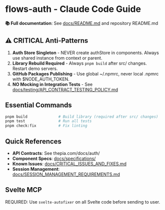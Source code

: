 # flows-auth - Claude Code Guide

**📚 Full documentation**: See [docs/README.md](docs/README.md) and repository README.md

## ⚠️ CRITICAL Anti-Patterns

1. **Auth Store Singleton** - NEVER create authStore in components. Always use shared instance from context or parent.
2. **Library Rebuild Required** - Always `pnpm build` after src/ changes. Restart demo servers.
3. **GitHub Packages Publishing** - Use global ~/.npmrc, never local .npmrc with $NODE_AUTH_TOKEN.
4. **NO Mocking in Integration Tests** - See [docs/testing/API_CONTRACT_TESTING_POLICY.md](docs/testing/API_CONTRACT_TESTING_POLICY.md)

## Essential Commands

```bash
pnpm build              # Build library (required after src/ changes)
pnpm test               # Run all tests
pnpm check:fix          # Fix linting
```

## Quick References

- **API Contracts**: See thepia.com/docs/auth/
- **Component Specs**: [docs/specifications/](docs/specifications/)
- **Known Issues**: [docs/CRITICAL_ISSUES_AND_FIXES.md](docs/CRITICAL_ISSUES_AND_FIXES.md)
- **Session Management**: [docs/SESSION_MANAGEMENT_REQUIREMENTS.md](docs/SESSION_MANAGEMENT_REQUIREMENTS.md)

## Svelte MCP

REQUIRED: Use `svelte-autofixer` on all Svelte code before sending to user.
